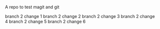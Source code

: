 A repo to test magit and git

branch 2 change 1
branch 2 change 2
branch 2 change 3
branch 2 change 4
branch 2 change 5
branch 2 change 6
